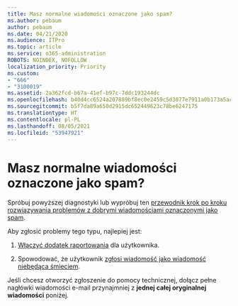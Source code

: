 ```yaml
---
title: Masz normalne wiadomości oznaczone jako spam?
ms.author: pebaum
author: pebaum
ms.date: 04/21/2020
ms.audience: ITPro
ms.topic: article
ms.service: o365-administration
ROBOTS: NOINDEX, NOFOLLOW
localization_priority: Priority
ms.custom:
- "666"
- "3100019"
ms.assetid: 2a362fcd-b67a-41ef-b97c-7ddc193244dc
ms.openlocfilehash: b40d4cc6524a207889bf8ec0e2459c5d3077e7911a0b173a5ac87bb330d5d2cb
ms.sourcegitcommit: b5f7da89a650d2915dc652449623c78be6247175
ms.translationtype: HT
ms.contentlocale: pl-PL
ms.lasthandoff: 08/05/2021
ms.locfileid: "53947921"
---
```

# <a name="do-you-have-legitimate-messages-being-marked-as-spam"></a>Masz normalne wiadomości oznaczone jako spam?

Spróbuj powyższej diagnostyki lub wypróbuj ten [przewodnik krok po kroku rozwiązywania problemów z dobrymi wiadomościami oznaczonymi jako spam](https://docs.microsoft.com/microsoft-365/security/office-365-security/anti-spam-protection).
  
Aby zgłosić problemy tego typu, najlepiej jest:

1. [Włączyć dodatek raportowania](https://docs.microsoft.com/microsoft-365/security/office-365-security/enable-the-report-message-add-in) dla użytkownika.

2. Spowodować, że użytkownik [zgłosi wiadomość jako wiadomość niebędąca śmieciem](https://support.office.com/article/use-the-report-message-add-in-b5caa9f1-cdf3-4443-af8c-ff724ea719d2).

Jeśli chcesz otworzyć zgłoszenie do pomocy technicznej, dołącz pełne nagłówki wiadomości e-mail przynajmniej z **jednej całej oryginalnej wiadomości** poniżej.
  